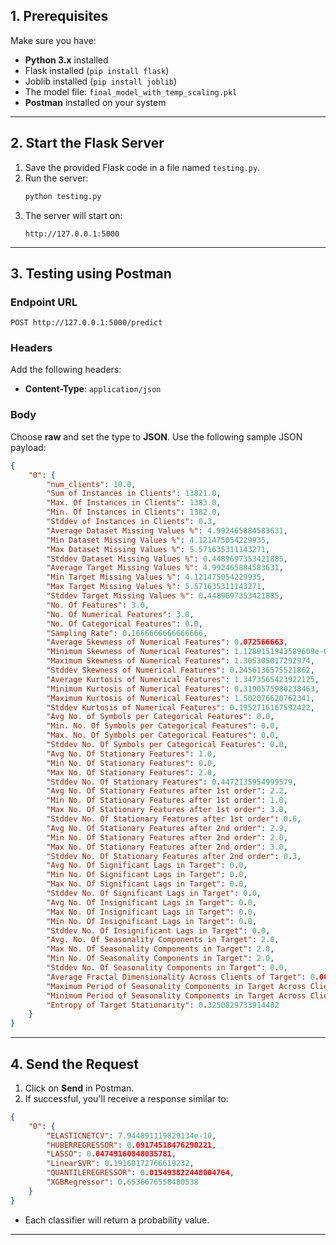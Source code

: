 ## **1. Prerequisites**

Make sure you have:

- **Python 3.x** installed
- Flask installed (`pip install flask`)
- Joblib installed (`pip install joblib`)
- The model file: `final_model_with_temp_scaling.pkl`
- **Postman** installed on your system
---
## **2. Start the Flask Server**

1. Save the provided Flask code in a file named `testing.py`.
2. Run the server:
   ```bash
   python testing.py
   ```
3. The server will start on:
   ```
   http://127.0.0.1:5000
   ```
---
## **3. Testing using Postman**

### **Endpoint URL**
```
POST http://127.0.0.1:5000/predict
```

### **Headers**
Add the following headers:
- **Content-Type**: `application/json`

### **Body**
Choose **raw** and set the type to **JSON**. Use the following sample JSON payload:

```json
{
    "0": {
        "num_clients": 10.0,
        "Sum of Instances in Clients": 13821.0,
        "Max. Of Instances in Clients": 1383.0,
        "Min. Of Instances in Clients": 1382.0,
        "Stddev of Instances in Clients": 0.3,
        "Average Dataset Missing Values %": 4.992465884583631,
        "Min Dataset Missing Values %": 4.121475054229935,
        "Max Dataset Missing Values %": 5.571635311143271,
        "Stddev Dataset Missing Values %": 0.4489697353421885,
        "Average Target Missing Values %": 4.992465884583631,
        "Min Target Missing Values %": 4.121475054229935,
        "Max Target Missing Values %": 5.571635311143271,
        "Stddev Target Missing Values %": 0.4489697353421885,
        "No. Of Features": 3.0,
        "No. Of Numerical Features": 3.0,
        "No. Of Categorical Features": 0.0,
        "Sampling Rate": 0.1666666666666666,
        "Average Skewness of Numerical Features": 0.072566663,
        "Minimum Skewness of Numerical Features": 1.1289151943589609e-05,
        "Maximum Skewness of Numerical Features": 1.305305017292974,
        "Stddev Skewness of Numerical Features": 0.2456136575521862,
        "Average Kurtosis of Numerical Features": 1.3473565423922125,
        "Minimum Kurtosis of Numerical Features": 0.3190575980238463,
        "Maximum Kurtosis of Numerical Features": 1.502076620762341,
        "Stddev Kurtosis of Numerical Features": 0.1952716167592422,
        "Avg No. of Symbols per Categorical Features": 0.0,
        "Min. No. Of Symbols per Categorical Features": 0.0,
        "Max. No. Of Symbols per Categorical Features": 0.0,
        "Stddev No. Of Symbols per Categorical Features": 0.0,
        "Avg No. Of Stationary Features": 1.0,
        "Min No. Of Stationary Features": 0.0,
        "Max No. Of Stationary Features": 2.0,
        "Stddev No. Of Stationary Features": 0.4472135954999579,
        "Avg No. Of Stationary Features after 1st order": 2.2,
        "Min No. Of Stationary Features after 1st order": 1.0,
        "Max No. Of Stationary Features after 1st order": 3.0,
        "Stddev No. Of Stationary Features after 1st order": 0.6,
        "Avg No. Of Stationary Features after 2nd order": 2.9,
        "Min No. Of Stationary Features after 2nd order": 2.0,
        "Max No. Of Stationary Features after 2nd order": 3.0,
        "Stddev No. Of Stationary Features after 2nd order": 0.3,
        "Avg No. Of Significant Lags in Target": 0.0,
        "Min No. Of Significant Lags in Target": 0.0,
        "Max No. Of Significant Lags in Target": 0.0,
        "Stddev No. Of Significant Lags in Target": 0.0,
        "Avg No. Of Insignificant Lags in Target": 0.0,
        "Max No. Of Insignificant Lags in Target": 0.0,
        "Min No. Of Insignificant Lags in Target": 0.0,
        "Stddev No. Of Insignificant Lags in Target": 0.0,
        "Avg. No. Of Seasonality Components in Target": 2.0,
        "Max No. Of Seasonality Components in Target": 2.0,
        "Min No. Of Seasonality Components in Target": 2.0,
        "Stddev No. Of Seasonality Components in Target": 0.0,
        "Average Fractal Dimensionality Across Clients of Target": 0.009828662,
        "Maximum Period of Seasonality Components in Target Across Clients": 13.0,
        "Minimum Period of Seasonality Components in Target Across Clients": 2.0,
        "Entropy of Target Stationarity": 0.3250829733914482
    }
}
```

---

## **4. Send the Request**

1. Click on **Send** in Postman.
2. If successful, you'll receive a response similar to:

```json
{
    "0": {
        "ELASTICNETCV": 7.944891119829134e-10,
        "HUBERREGRESSOR": 0.09174518476290221,
        "LASSO": 0.04749160848035781,
        "LinearSVR": 0.19160172766619232,
        "QUANTILEREGRESSOR": 0.015493822448004764,
        "XGBRegressor": 0.6536676558480538
    }
}
```

- Each classifier will return a probability value.

---
